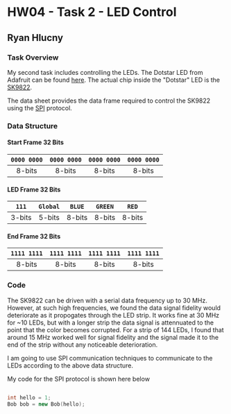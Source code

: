 # HW04 - Task 2 - LED Control

## Ryan Hlucny

### Task Overview

My second task includes controlling the LEDs. The Dotstar LED from Adafruit can be found [here](https://www.adafruit.com/product/2328#technical-details). The actual chip inside the "Dotstar" LED is the [SK9822](https://cdn-shop.adafruit.com/product-files/2343/SK9822_SHIJI.pdf).

The data sheet provides the data frame required to control the SK9822 using the [SPI](https://en.wikipedia.org/wiki/Serial_Peripheral_Interface) protocol.

### Data Structure

#### Start Frame 32 Bits

| `0000 0000` | `0000 0000` | `0000 0000` | `0000 0000` |
| :---: | :---: | :---: | :---: |
| 8-bits | 8-bits | 8-bits | 8-bits |

#### LED Frame 32 Bits

| `111` | `Global` | `BLUE` | `GREEN` | `RED` |
| :---: | :---: | :---: | :---: | :---: |
| 3-bits | 5-bits | 8-bits | 8-bits | 8-bits |

#### End Frame 32 Bits

| `1111 1111` | `1111 1111` | `1111 1111` | `1111 1111` |
| :---: | :---: | :---: | :---: |
| 8-bits | 8-bits | 8-bits | 8-bits |

### Code

The SK9822 can be driven with a serial data frequency up to 30 MHz. However, at such high frequencies, we found the data signal fidelity would deteriorate as it propogates through the LED strip. It works fine at 30 MHz for ~10 LEDs, but with a longer strip the data signal is attennuated to the point that the color becomes corrupted. For a strip of 144 LEDs, I found that around 15 MHz worked well for signal fidelity and the signal made it to the end of the strip without any noticeable deterioration.

I am going to use SPI communication techniques to communicate to the LEDs according to the above data structure.

My code for the SPI protocol is shown here below

```cpp

int hello = 1;
Bob bob = new Bob(hello);

```
